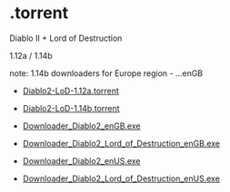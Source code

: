 # .torrent
Diablo II + Lord of Destruction
</hr> 1.12a / 1.14b

note: 1.14b downloaders for Europe region - ...enGB



- [Diablo2-LoD-1.12a.torrent](https://github.com/mf022/D2LoD-files/raw/master/D2LoD-torrent-files/Diablo2-LoD-1.12a.torrent)

- [Diablo2-LoD-1.14b.torrent](https://github.com/mf022/D2LoD-files/raw/master/D2LoD-torrent-files/Diablo2-LoD-1.14b.torrent)

- [Downloader_Diablo2_enGB.exe](https://github.com/mf022/D2LoD-files/raw/master/D2LoD-torrent-files/Downloader_Diablo2_enGB.exe)

- [Downloader_Diablo2_Lord_of_Destruction_enGB.exe](https://github.com/mf022/D2LoD-files/raw/master/D2LoD-torrent-files/Downloader_Diablo2_Lord_of_Destruction_enGB.exe)

- [Downloader_Diablo2_enUS.exe](https://github.com/mf022/D2LoD-files/raw/master/D2LoD-torrent-files/Downloader_Diablo2_enUS.exe)

- [Downloader_Diablo2_Lord_of_Destruction_enUS.exe](https://github.com/mf022/D2LoD-files/raw/master/D2LoD-torrent-files/Downloader_Diablo2_Lord_of_Destruction_enUS.exe)
